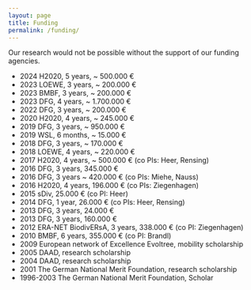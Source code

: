 ```yaml
---
layout: page
title: Funding
permalink: /funding/
---
```


Our research would not be possible without the support of our funding agencies. 

- 2024 H2020, 5 years, ~ 500.000 €
- 2023 LOEWE, 3 years, ~ 200.000 €
- 2023 BMBF, 3 years, ~ 200.000 €
- 2023 DFG, 4 years, ~ 1.700.000 €
- 2022 DFG, 3 years, ~ 200.000 €
- 2020 H2020, 4 years, ~ 245.000 €
- 2019 DFG, 3 years, ~ 950.000 €
- 2019 WSL, 6 months, ~ 15.000 €
- 2018 DFG, 3 years, ~ 170.000 €
- 2018 LOEWE, 4 years, ~ 220.000 €
- 2017 H2020, 4 years, ~ 500.000 € (co PIs: Heer, Rensing)
- 2016 DFG,  3 years, 345.000 €
- 2016 DFG, 3 years ~ 420.000 € (co PIs: Miehe, Nauss)
- 2016 H2020, 4 years, 196.000 € (co PIs: Ziegenhagen)
- 2015 sDiv, 25.000 € (co PI: Heer)
- 2014 DFG, 1 year, 26.000 € (co PIs: Heer, Rensing)
- 2013 DFG, 3 years, 24.000 €
- 2013 DFG, 3 years, 160.000 €
- 2012 ERA-NET BiodivERsA, 3 years, 338.000 € (co PI: Ziegenhagen)
- 2010 BMBF, 6 years, 355.000 € (co PI: Brandl)
- 2009 European network of Excellence Evoltree, mobility scholarship
- 2005 DAAD, research scholarship
- 2004 DAAD, research scholarship
- 2001 The German National Merit Foundation, research scholarship
- 1996-2003 The German National Merit Foundation, Scholar
